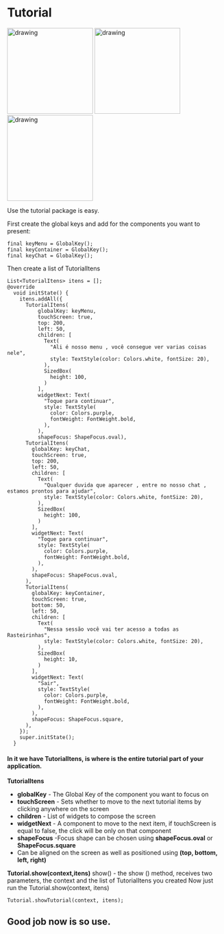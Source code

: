 # Tutorial

<img src="https://user-images.githubusercontent.com/47983071/105987554-30276a00-607d-11eb-9f0f-69acfad9e8f8.jpeg" alt="drawing" width="200"/>

<img src="https://user-images.githubusercontent.com/47983071/105987620-4cc3a200-607d-11eb-958c-a5645bba87fb.jpeg" alt="drawing" width="200"/>


<img src="https://user-images.githubusercontent.com/47983071/105987668-5a792780-607d-11eb-9d74-6bd190c0aad2.jpeg" alt="drawing" width="200"/>


Use the tutorial package is easy.

First create the global keys and add for the components you want to present:
```
final keyMenu = GlobalKey();
final keyContainer = GlobalKey();
final keyChat = GlobalKey();  
```

Then create a list of TutorialItens

```
List<TutorialItens> itens = [];
@override
  void initState() {
    itens.addAll({
      TutorialItens(
          globalKey: keyMenu,
          touchScreen: true,
          top: 200,
          left: 50,
          children: [
            Text(
              "Ali é nosso menu , você consegue ver varias coisas nele",
              style: TextStyle(color: Colors.white, fontSize: 20),
            ),
            SizedBox(
              height: 100,
            )
          ],
          widgetNext: Text(
            "Toque para continuar",
            style: TextStyle(
              color: Colors.purple,
              fontWeight: FontWeight.bold,
            ),
          ),
          shapeFocus: ShapeFocus.oval),
      TutorialItens(
        globalKey: keyChat,
        touchScreen: true,
        top: 200,
        left: 50,
        children: [
          Text(
            "Qualquer duvida que aparecer , entre no nosso chat , estamos prontos para ajudar",
            style: TextStyle(color: Colors.white, fontSize: 20),
          ),
          SizedBox(
            height: 100,
          )
        ],
        widgetNext: Text(
          "Toque para continuar",
          style: TextStyle(
            color: Colors.purple,
            fontWeight: FontWeight.bold,
          ),
        ),
        shapeFocus: ShapeFocus.oval,
      ),
      TutorialItens(
        globalKey: keyContainer,
        touchScreen: true,
        bottom: 50,
        left: 50,
        children: [
          Text(
            "Nessa sessão você vai ter acesso a todas as  Rasteirinhas",
            style: TextStyle(color: Colors.white, fontSize: 20),
          ),
          SizedBox(
            height: 10,
          )
        ],
        widgetNext: Text(
          "Sair",
          style: TextStyle(
            color: Colors.purple,
            fontWeight: FontWeight.bold,
          ),
        ),
        shapeFocus: ShapeFocus.square,
      ),
    });
    super.initState();
  }
```

 #### In it we have TutorialItens, is where is the entire tutorial part of your application.
**TutorialItens**
  - **globalKey**  - The Global Key of the component you want to focus on
  - **touchScreen** - Sets whether to move to the next tutorial items by clicking anywhere on the screen
  - **children** - List of widgets to compose the screen
  - **widgetNext** - A component to move to the next item, if touchScreen is equal to false, the click will be only on that component
  - **shapeFocus** -Focus shape can be chosen using **shapeFocus.oval** or **ShapeFocus.square**
  - Can be aligned on the screen as well as positioned using **(top, bottom, left, right)**

**Tutorial.show(context,itens)**
show() -   the show () method, receives two parameters, the context and the list of TutorialItens you created
Now just run the Tutorial.show(context, itens)

```
Tutorial.showTutorial(context, itens);
```

## Good job now is so use.
 

